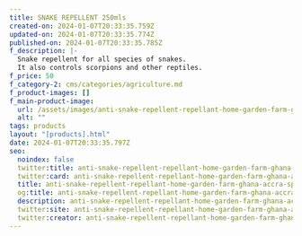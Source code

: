 ```yaml
---
title: SNAKE REPELLENT 250mls
created-on: 2024-01-07T20:33:35.759Z
updated-on: 2024-01-07T20:33:35.774Z
published-on: 2024-01-07T20:33:35.785Z
f_description: |-
  Snake repellent for all species of snakes. 
  It also controls scorpions and other reptiles.
f_price: 50
f_category-2: cms/categories/agriculture.md
f_product-images: []
f_main-product-image:
  url: /assets/images/anti-snake-repellent-repellant-home-garden-farm-ghana-accra-spray-pesticide-pest-viper-cobra-python-rattlesnake-anaconda-mamba-paf-ada-control-fumigation-treatment-scorpion.jpg
  alt: ""
tags: products
layout: "[products].html"
date: 2024-01-07T20:33:35.797Z
seo:
  noindex: false
  twitter:title: anti-snake-repellent-repellant-home-garden-farm-ghana-accra-spray-pesticide-pest-viper-cobra-python-rattlesnake-anaconda-mamba-paf-ada-control-fumigation-treatment-scorpion
  twitter:card: anti-snake-repellent-repellant-home-garden-farm-ghana-accra-spray-pesticide-pest-viper-cobra-python-rattlesnake-anaconda-mamba-paf-ada-control-fumigation-treatment-scorpion
  title: anti-snake-repellent-repellant-home-garden-farm-ghana-accra-spray-pesticide-pest-viper-cobra-python-rattlesnake-anaconda-mamba-paf-ada-control-fumigation-treatment-scorpion
  og:title: anti-snake-repellent-repellant-home-garden-farm-ghana-accra-spray-pesticide-pest-viper-cobra-python-rattlesnake-anaconda-mamba-paf-ada-control-fumigation-treatment-scorpion
  description: anti-snake-repellent-repellant-home-garden-farm-ghana-accra-spray-pesticide-pest-viper-cobra-python-rattlesnake-anaconda-mamba-paf-ada-control-fumigation-treatment-scorpion
  twitter:site: anti-snake-repellent-repellant-home-garden-farm-ghana-accra-spray-pesticide-pest-viper-cobra-python-rattlesnake-anaconda-mamba-paf-ada-control-fumigation-treatment-scorpion
  twitter:creator: anti-snake-repellent-repellant-home-garden-farm-ghana-accra-spray-pesticide-pest-viper-cobra-python-rattlesnake-anaconda-mamba-paf-ada-control-fumigation-treatment-scorpion
---
```

